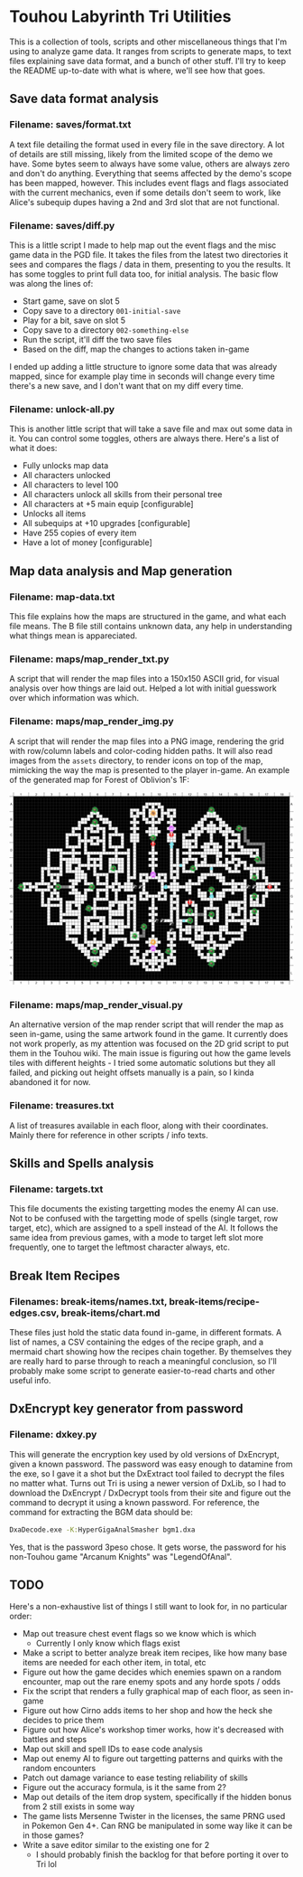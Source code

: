 # Touhou Labyrinth Tri Utilities

This is a collection of tools, scripts and other miscellaneous things that I'm using to analyze game data. It ranges from scripts to generate maps, to text files explaining save data format, and a bunch of other stuff. I'll try to keep the README up-to-date with what is where, we'll see how that goes.

## Save data format analysis

### Filename: saves/format.txt

A text file detailing the format used in every file in the save directory. A lot of details are still missing, likely from the limited scope of the demo we have. Some bytes seem to always have some value, others are always zero and don't do anything. Everything that seems affected by the demo's scope has been mapped, however. This includes event flags and flags associated with the current mechanics, even if some details don't seem to work, like Alice's subequip dupes having a 2nd and 3rd slot that are not functional.

### Filename: saves/diff.py

This is a little script I made to help map out the event flags and the misc game data in the PGD file. It takes the files from the latest two directories it sees and compares the flags / data in them, presenting to you the results. It has some toggles to print full data too, for initial analysis. The basic flow was along the lines of:

- Start game, save on slot 5
- Copy save to a directory `001-initial-save`
- Play for a bit, save on slot 5
- Copy save to a directory `002-something-else`
- Run the script, it'll diff the two save files
- Based on the diff, map the changes to actions taken in-game

I ended up adding a little structure to ignore some data that was already mapped, since for example play time in seconds will change every time there's a new save, and I don't want that on my diff every time.

### Filename: unlock-all.py

This is another little script that will take a save file and max out some data in it. You can control some toggles, others are always there. Here's a list of what it does:

- Fully unlocks map data
- All characters unlocked
- All characters to level 100
- All characters unlock all skills from their personal tree
- All characters at +5 main equip [configurable]
- Unlocks all items
- All subequips at +10 upgrades [configurable]
- Have 255 copies of every item
- Have a lot of money [configurable]

## Map data analysis and Map generation

### Filename: map-data.txt

This file explains how the maps are structured in the game, and what each file means. The B file still contains unknown data, any help in understanding what things mean is appareciated.

### Filename: maps/map_render_txt.py

A script that will render the map files into a 150x150 ASCII grid, for visual analysis over how things are laid out. Helped a lot with initial guesswork over which information was which.

### Filename: maps/map_render_img.py

A script that will render the map files into a PNG image, rendering the grid with row/column labels and color-coding hidden paths. It will also read images from the `assets` directory, to render icons on top of the map, mimicking the way the map is presented to the player in-game. An example of the generated map for Forest of Oblivion's 1F:

![](maps/oblivion_1f.png)

### Filename: maps/map_render_visual.py

An alternative version of the map render script that will render the map as seen in-game, using the same artwork found in the game. It currently does not work properly, as my attention was focused on the 2D grid script to put them in the Touhou wiki. The main issue is figuring out how the game levels tiles with different heights - I tried some automatic solutions but they all failed, and picking out height offsets manually is a pain, so I kinda abandoned it for now.

### Filename: treasures.txt

A list of treasures available in each floor, along with their coordinates. Mainly there for reference in other scripts / info texts.

## Skills and Spells analysis

### Filename: targets.txt

This file documents the existing targetting modes the enemy AI can use. Not to be confused with the targetting mode of spells (single target, row target, etc), which are assigned to a spell instead of the AI. It follows the same idea from previous games, with a mode to target left slot more frequently, one to target the leftmost character always, etc.

## Break Item Recipes

### Filenames: break-items/names.txt, break-items/recipe-edges.csv, break-items/chart.md

These files just hold the static data found in-game, in different formats. A list of names, a CSV containing the edges of the recipe graph, and a mermaid chart showing how the recipes chain together. By themselves they are really hard to parse through to reach a meaningful conclusion, so I'll probably make some script to generate easier-to-read charts and other useful info.

## DxEncrypt key generator from password

### Filename: dxkey.py

This will generate the encryption key used by old versions of DxEncrypt, given a known password. The password was easy enough to datamine from the exe, so I gave it a shot but the DxExtract tool failed to decrypt the files no matter what. Turns out Tri is using a newer version of DxLib, so I had to download the DxEncrypt / DxDecrypt tools from their site and figure out the command to decrypt it using a known password. For reference, the command for extracting the BGM data should be:

```cmd
DxaDecode.exe -K:HyperGigaAnalSmasher bgm1.dxa
```

Yes, that is the password 3peso chose. It gets worse, the password for his non-Touhou game "Arcanum Knights" was "LegendOfAnal".

## TODO

Here's a non-exhaustive list of things I still want to look for, in no particular order:

- Map out treasure chest event flags so we know which is which
  - Currently I only know which flags exist
- Make a script to better analyze break item recipes, like how many base items are needed for each other item, in total, etc
- Figure out how the game decides which enemies spawn on a random encounter, map out the rare enemy spots and any horde spots / odds
- Fix the script that renders a fully graphical map of each floor, as seen in-game
- Figure out how Cirno adds items to her shop and how the heck she decides to price them
- Figure out how Alice's workshop timer works, how it's decreased with battles and steps
- Map out skill and spell IDs to ease code analysis
- Map out enemy AI to figure out targetting patterns and quirks with the random encounters
- Patch out damage variance to ease testing reliability of skills
- Figure out the accuracy formula, is it the same from 2?
- Map out details of the item drop system, specifically if the hidden bonus from 2 still exists in some way
- The game lists Mersenne Twister in the licenses, the same PRNG used in Pokemon Gen 4+. Can RNG be manipulated in some way like it can be in those games?
- Write a save editor similar to the existing one for 2
  - I should probably finish the backlog for that before porting it over to Tri lol
